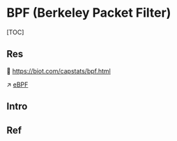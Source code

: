 # BPF (Berkeley Packet Filter)

[TOC]



## Res
📄 https://biot.com/capstats/bpf.html

↗ [eBPF](../../../../🥷🏼%20Operating%20Systems%20(Engineering%20Part)/📟%20System%20Level%20Programming/eBPF/eBPF.md)



## Intro


## Ref

